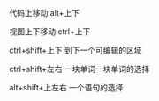 代码上移动:alt+上下

视图上下移动:ctrl+上下

ctrl+shift+上下 到下一个可编辑的区域

ctrl+shift+左右 一块单词一块单词的选择

alt+shift+上左右 一个语句的选择

